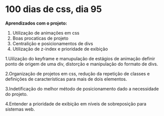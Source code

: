 
# 100 dias de css, dia 95


**Aprendizados com o projeto:**

1. Utilização de animações em css
2. Boas procaticas de projeto
3. Centralição e posicionamentos de divs
4. Utilização de z-index e prioridade de exibição

1.Uilização do keyframe e manupulação de estágios de animação definir ponto de origem de uma div, distorção e manipulação do formato de divs.

2.Organização de projetos em css, redução da repetição de classes e definições de características para mais de dois elementos.

3.Indetificação do melhor método de posicionamento dado a necessidade do projeto.

4.Entender a prioridade de exibição em níveis de sobreposição para sistemas web.